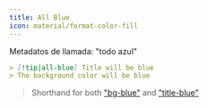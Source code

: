```yaml
---
title: All Blue
icon: material/format-color-fill
---
```


Metadatos de llamada: "todo azul"

```md
> [!tip|all-blue] Title will be blue
> The background color will be blue
```
> Shorthand for both ["bg-blue"](../bg-styling/page-2.md)
> and ["title-blue"](../title-styling/page-2.md)

